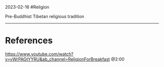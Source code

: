 2023-02-16
#Religion 

Pre-Buddhist Tibetan religious tradition

---
# References

https://www.youtube.com/watch?v=vWrPAGtYYRU&ab_channel=ReligionForBreakfast @2:00